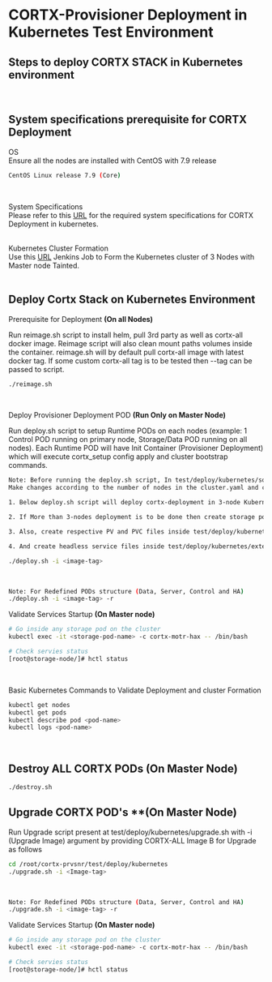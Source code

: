 # CORTX-Provisioner Deployment in Kubernetes Test Environment

## Steps to deploy CORTX STACK in Kubernetes environment
<br>

## System specifications prerequisite for CORTX Deployment  
OS  
Ensure all the nodes are installed with CentOS with 7.9 release  
```bash
CentOS Linux release 7.9 (Core)
```
<br>

System Specifications    
Please refer to this [URL](https://seagate-systems.atlassian.net/wiki/spaces/PRIVATECOR/pages/708313290/Integration+Framework+Specifications#Specifications) for the required system specifications for CORTX Deployment in kubernetes.  
<br>

Kubernetes Cluster Formation  
Use this [URL](http://eos-jenkins.mero.colo.seagate.com/job/Cortx-kubernetes/job/setup-kubernetes-cluster/) Jenkins Job to Form the Kubernetes cluster of 3 Nodes with Master node Tainted.  
<br>

## Deploy Cortx Stack on Kubernetes Environment  

Prerequisite for Deployment **(On all Nodes)** 

Run reimage.sh script to install helm, pull 3rd party as well as cortx-all docker image. Reimage script will also clean mount paths volumes inside the container. reimage.sh will by default pull cortx-all image with latest docker tag. If some custom cortx-all tag is to be tested then --tag <custom-tag> can be passed to script.
```bash
./reimage.sh
```
<br>

Deploy Provisioner Deployment POD **(Run Only on Master Node)**  

Run deploy.sh script to setup Runtime PODs on each nodes (example: 1 Control POD running on primary node, Storage/Data POD running on all nodes). Each Runtime POD will have Init Container (Provisioner Deployment) which will execute cortx_setup config apply and cluster bootstrap commands.
```bash
Note: Before running the deploy.sh script, In test/deploy/kubernetes/solution-config/cluster.yaml 
Make changes according to the number of nodes in the cluster.yaml and config.yaml. 

1. Below deploy.sh script will deploy cortx-deployment in 3-node Kubernetes cluster.

2. If More than 3-nodes deployment is to be done then create storage pod files under test/deploy/kubernetes/runtime-pods for each node. 

3. Also, create respective PV and PVC files inside test/deploy/kubernetes/persistent-volumes and test/deploy/kubernetes/volume-claims folder. 

4. And create headless service files inside test/deploy/kubernetes/external-services folder for each storage pod.
```
```bash
./deploy.sh -i <image-tag>
```
<br>

```bash
Note: For Redefined PODs structure (Data, Server, Control and HA)
./deploy.sh -i <image-tag> -r
```

Validate Services Startup **(On Master node)**  
```bash
# Go inside any storage pod on the cluster
kubectl exec -it <storage-pod-name> -c cortx-motr-hax -- /bin/bash

# Check servies status
[root@storage-node/]# hctl status
```
<br>

Basic Kubernetes Commands to Validate Deployment and cluster Formation
```bash
kubectl get nodes
kubectl get pods
kubectl describe pod <pod-name>
kubectl logs <pod-name>
```
<br>

## Destroy ALL CORTX PODs **(On Master Node)**
```bash
./destroy.sh
```
## Upgrade CORTX POD's **(On Master Node)
 Run Upgrade script present at test/deploy/kubernetes/upgrade.sh with -i (Upgrade Image) argument by providing CORTX-ALL Image B for Upgrade as follows
 ```bash
 cd /root/cortx-prvsnr/test/deploy/kubernetes
./upgrade.sh -i <Image-tag>
```
<br>

```bash
Note: For Redefined PODs structure (Data, Server, Control and HA)
./upgrade.sh -i <image-tag> -r
```

Validate Services Startup **(On Master node)**  
```bash
# Go inside any storage pod on the cluster
kubectl exec -it <storage-pod-name> -c cortx-motr-hax -- /bin/bash

# Check servies status
[root@storage-node/]# hctl status
```
<br>
